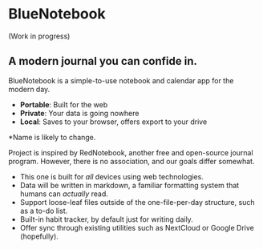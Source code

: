 # BlueNotebook

(Work in progress)

## A modern journal you can confide in.

BlueNotebook is a simple-to-use notebook and calendar app for the modern day.

- **Portable**: Built for the web
- **Private**: Your data is going nowhere
- **Local**: Saves to your browser, offers export to your drive

*Name is likely to change. 

Project is inspired by RedNotebook, 
another free and open-source journal program.
However, there is no association, 
and our goals differ somewhat.

- This one is built for *all* devices using web technologies.
- Data will be written in markdown, a familiar formatting system that humans can *actually* read.
- Support loose-leaf files outside of the one-file-per-day structure, such as a to-do list.
- Built-in habit tracker, by default just for writing daily.
- Offer sync through existing utilities such as NextCloud or Google Drive (hopefully).
